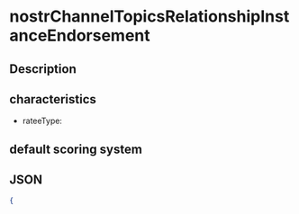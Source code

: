 nostrChannelTopicsRelationshipInstanceEndorsement
=====

## Description

## characteristics 
- rateeType: 

## default scoring system 



## JSON

```json
{

```
